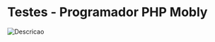 # Testes - Programador PHP Mobly

![Descricao](https://github.com/mobly/teste-programador-php/blob/master/img/descricao.png?raw=true)
